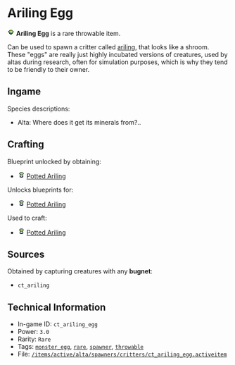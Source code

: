 # Ariling Egg

<img src="https://raw.githubusercontent.com/Ceterai/Enternia/main/items/active/alta/spawners/critters/ct_ariling_egg.png" alt="Ariling Egg icon" loading="lazy" height=16px width="auto" /> **Ariling Egg** is a rare throwable item.

Can be used to spawn a critter called [ariling](https://ceterai.github.io/MyEnternia/Wiki/ariling), that looks like a shroom.  
These "eggs" are really just highly incubated versions of creatures, used by altas during research, often for simulation purposes, which is why they tend to be friendly to their owner.

## Ingame

Species descriptions:

- Alta: Where does it get its minerals from?..

## Crafting

Blueprint unlocked by obtaining:

- <img src="https://raw.githubusercontent.com/Ceterai/Enternia/main/objects/alta/special/critters/ariling/icon.png" alt="Potted Ariling icon" loading="lazy" height=16px width="auto" /> [Potted Ariling](https://ceterai.github.io/MyEnternia/Wiki/PottedAriling)

Unlocks blueprints for:

- <img src="https://raw.githubusercontent.com/Ceterai/Enternia/main/objects/alta/special/critters/ariling/icon.png" alt="Potted Ariling icon" loading="lazy" height=16px width="auto" /> [Potted Ariling](https://ceterai.github.io/MyEnternia/Wiki/PottedAriling)

Used to craft:

- <img src="https://raw.githubusercontent.com/Ceterai/Enternia/main/objects/alta/special/critters/ariling/icon.png" alt="Potted Ariling icon" loading="lazy" height=16px width="auto" /> [Potted Ariling](https://ceterai.github.io/MyEnternia/Wiki/PottedAriling)

## Sources

Obtained by capturing creatures with any **bugnet**:

- `ct_ariling`

## Technical Information

- In-game ID: `ct_ariling_egg`
- Power: `3.0`
- Rarity: `Rare`
- Tags: [`monster_egg`](https://ceterai.github.io/MyEnternia/Wiki/Tags/MonsterEgg), [`rare`](https://ceterai.github.io/MyEnternia/Wiki/Tags/Rare), [`spawner`](https://ceterai.github.io/MyEnternia/Wiki/Tags/Spawner), [`throwable`](https://ceterai.github.io/MyEnternia/Wiki/Tags/Throwable)
- File: [`/items/active/alta/spawners/critters/ct_ariling_egg.activeitem`](https://github.com/Ceterai/Enternia/blob/main/items/active/alta/spawners/critters/ct_ariling_egg.activeitem)

